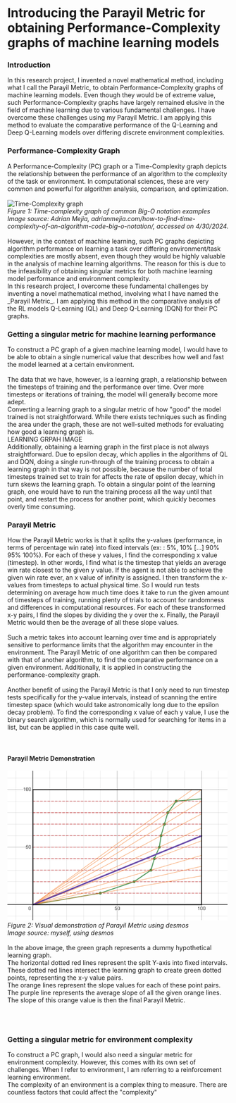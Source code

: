 # Introducing the Parayil Metric for obtaining Performance-Complexity graphs of machine learning models

<h3>Introduction</h3>
In this research project, I invented a novel mathematical method, including what I call the Parayil Metric, to obtain Performance-Complexity graphs of machine learning models. Even though they would be of extreme value, such Performance-Complexity graphs have largely remained elusive in the field of machine learning due to various fundamental challenges. I have overcome these challenges using my Parayil Metric. I am applying this method to evaluate the comparative performance of the Q-Learning and Deep Q-Learning models over differing discrete environment complexities.

<h3>Performance-Complexity Graph</h3>
A Performance-Complexity (PC) graph or a Time-Complexity graph depicts the relationship between the performance of an algorithm to the complexity of the task or environment. In computational sciences, these are very common and powerful for algorithm analysis, comparison, and optimization. 
<br><br>
<img src="https://adrianmejia.com/images/time-complexity-examples.png" alt="Time-Complexity graph" width="300">
<br><i>Figure 1: Time-complexity graph of common Big-O notation examples
<br>Image source: Adrian Mejia, adrianmejia.com/how-to-find-time-complexity-of-an-algorithm-code-big-o-notation/, accessed on 4/30/2024.</i>
<br>
<br>However, in the context of machine learning, such PC graphs depicting algorithm performance on learning a task over differing environment/task complexities are mostly absent, even though they would be highly valuable in the analysis of machine learning algorithms. The reason for this is due to the infeasibility of obtaining singular metrics for both machine learning model performance and environment complexity.
<br>In this research project, I overcome these fundamental challenges by inventing a novel mathematical method, involving what I have named the _Parayil Metric_. I am applying this method in the comparative analysis of the RL models Q-Learning (QL) and Deep Q-Learning (DQN) for their PC graphs. <br>

<h3>Getting a singular metric for machine learning performance</h3>

To construct a PC graph of a given machine learning model, I would have to be able to obtain a single numerical value that describes how well and fast the model learned at a certain environment. <br><br>
The data that we have, however, is a learning graph, a relationship between the timesteps of training and the performance over time. Over more timesteps or iterations of training, the model will generally become more adept. <br>
Converting a learning graph to a singular metric of how "good" the model trained is not straightforward. While there exists techniques such as finding the area under the graph, these are not well-suited methods for evaluating how good a learning graph is.
<br>
LEARNING GRPAH IMAGE
<br>
Additionally, obtaining a learning graph in the first place is not always straightforward. Due to epsilon decay, which applies in the algorithms of QL and DQN, doing a single run-through of the training process to obtain a learning graph in that way is not possible, because the number of total timesteps trained set to train for affects the rate of epsilon decay, which in turn skews the learning graph. To obtain a singular point of the learning graph, one would have to run the training process all the way until that point, and restart the process for another point, which quickly becomes overly time consuming.

<h3>Parayil Metric</h3
My solution was to kill these two birds with one stone, by inventing the Parayil Metric. The Parayil Metric aims to obtain a single numeric value to describe the nature of a given learning graph. 

How the Parayil Metric works is that it splits the y-values (performance, in terms of percentage win rate) into fixed intervals (ex: : 5%, 10% [...] 90% 95% 100%). For each of these y values, I find the corresponding x value (timestep). In other words, I find what is the timestep that yields an average win rate closest to the given y value. If the agent is not able to achieve the given win rate ever, an x value of infinity is assigned.  I then transform the x-values from timesteps to actual physical time. So I would run tests determining on average how much time does it take to run the given amount of timesteps of training, running plenty of trials to account for randomness and differences in computational resources.  For each of these transformed x-y pairs, I find the slopes by dividing the y over the x. Finally, the Parayil Metric would then be the average of all these slope values. 
<br><br>
Such a metric takes into account learning over time and is appropriately sensitive to performance limits that the algorithm may encounter in the environment. The Parayil Metric of one algorithm can then be compared with that of another algorithm, to find the comparative performance on a given environment. Additionally, it is applied in constructing the performance-complexity graph. 
<br><br>
Another benefit of using the Parayil Metric is that I only need to run timestep tests specifically for the y-value intervals, instead of scanning the entire timestep space (which would take astronomically long due to the epsilon decay problem). To find the corresponding x value of each y value, I use the binary search algorithm, which is normally used for searching for items in a list, but can be applied in this case quite well.
<br><br><br>
<h4>Parayil Metric Demonstration</h4>
<img src="ParayilMetric.png" alt="Parayil Metric" width="500">
<i><br>Figure 2: Visual demonstration of Parayil Metric using desmos
<br>Image source: myself, using desmos</i>
<br><br>
In the above image, the green graph represents a dummy hypothetical learning graph. <br>
The horizontal dotted red lines represent the split Y-axis into fixed intervals. <br>
These dotted red lines intersect the learning graph to create green dotted points, representing the x-y value pairs. <br>
The orange lines represent the slope values for each of these point pairs. <br>
The purple line represents the average slope of all the given orange lines. The slope of this orange value is then the final Parayil Metric.
                    
<br><br>
<h3>Getting a singular metric for environment complexity</h3>
To construct a PC graph, I would also need a singular metric for environment complexity. However, this comes with its own set of challenges. When I refer to environment, I am referring to a reinforcement learning environment.<br>
The complexity of an environment is a complex thing to measure. There are countless factors that could affect the "complexity"
